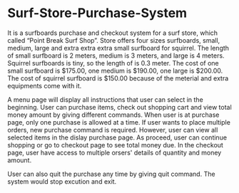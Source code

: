 # Surf-Store-Purchase-System
It is a surfboards purchase and checkout system for a surf store,
which called “Point Break Surf Shop”.
Store offers four sizes surfboards,
small, medium, large and extra extra extra small surfboard for squirrel.
The length of small surfboard is 2 meters,
medium is 3 meters, and large is 4 meters. 
Squirrel surfboards is tiny, so the length of is 0.3 meter.
The cost of one small surfboard is $175.00, one medium is $190.00, one large is $200.00.
The cost of squirrel surfboard is $150.00 because of the meterial and extra equipments come with it.

A menu page will display all instructions that user can select in the beginning.
User can purchase items, check out shopping cart and view total money amount by giving different commands.
When user is at purchase page, only one purchase is allowed at a time.
If user wants to place multiple orders, new purchase command is required.
However, user can view all selected items in the dislay purchase page.
As proceed, user can continue shopping or go to checkout page to see total money due.
In the checkout page, user have access to multiple orsers' details of quantity and money amount.

User can also quit the purchase any time by giving quit command.
The system would stop excution and exit.
